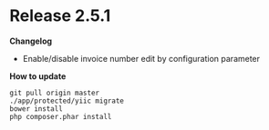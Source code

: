 Release 2.5.1
=======

**Changelog**

- Enable/disable invoice number edit by configuration parameter

**How to update**

    git pull origin master
    ./app/protected/yiic migrate
    bower install
    php composer.phar install

